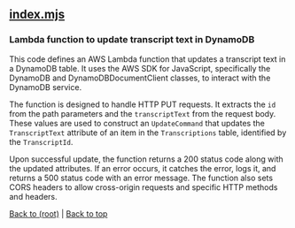 ## [index.mjs](index.mjs)

### Lambda function to update transcript text in DynamoDB

This code defines an AWS Lambda function that updates a transcript text in a DynamoDB table. It uses the AWS SDK for JavaScript, specifically the DynamoDB and DynamoDBDocumentClient classes, to interact with the DynamoDB service.

The function is designed to handle HTTP PUT requests. It extracts the `id` from the path parameters and the `transcriptText` from the request body. These values are used to construct an `UpdateCommand` that updates the `TranscriptText` attribute of an item in the `Transcriptions` table, identified by the `TranscriptId`.

Upon successful update, the function returns a 200 status code along with the updated attributes. If an error occurs, it catches the error, logs it, and returns a 500 status code with an error message. The function also sets CORS headers to allow cross-origin requests and specific HTTP methods and headers.

[Back to (root)](#root) | [Back to top](#table-of-contents)

